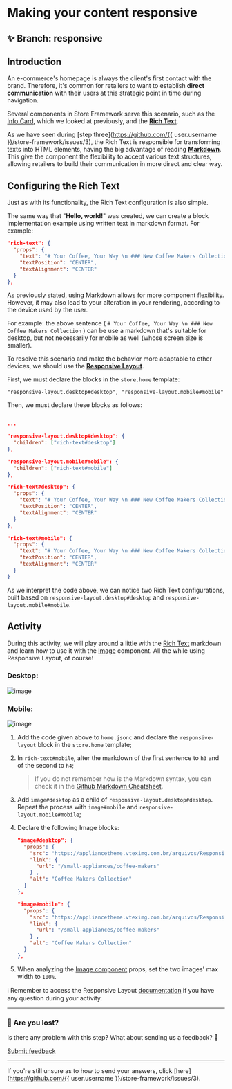 # Making your content responsive

## :sparkles: **Branch:** responsive

## Introduction

An e-commerce's homepage is always the client's first contact with the brand. Therefore, it's common for retailers to want to establish **direct communication** with their users at this strategic point in time during navigation.

Several components in Store Framework serve this scenario, such as the [Info Card](https://vtex.io/docs/components/all/vtex.store-components/info-card), which we looked at previously, and the [**Rich Text**](https://vtex.io/docs/components/all/vtex.rich-text/).

As we have seen during [step three](https://github.com/{{ user.username }}/store-framework/issues/3), the Rich Text is responsible for transforming texts into HTML elements, having the big advantage of reading [**Markdown**](https://www.markdownguide.org/). This give the component the flexibility to accept various text structures, allowing retailers to build their communication in more direct and clear way. 

## Configuring the Rich Text

Just as with its functionality, the Rich Text configuration is also simple.

The same way that "**Hello, world!**" was created, we can create a block implementation example using written text in markdown format. For example:

```json
"rich-text": {
  "props": {
    "text": "# Your Coffee, Your Way \n ### New Coffee Makers Collection",
    "textPosition": "CENTER",
    "textAlignment": "CENTER"
  }
},
```

As previously stated, using Markdown allows for more component flexibility. However, it may also lead to your alteration in your rendering, according to the device used by the user.

For example: the above sentence ( `# Your Coffee, Your Way \n ### New Coffee Makers Collection` ) can be use a markdown that's suitable for desktop, but not necessarily for mobile as well (whose screen size is smaller). 

To resolve this scenario and make the behavior more adaptable to other devices, we should use the [**Responsive Layout**](https://vtex.io/docs/components/layout/vtex.responsive-layout).

First, we must declare the blocks in the `store.home` template:

`"responsive-layout.desktop#desktop",
 "responsive-layout.mobile#mobile"`

Then, we must declare these blocks as follows: 

```json

...

"responsive-layout.desktop#desktop": {
  "children": ["rich-text#desktop"]
},

"responsive-layout.mobile#mobile": {
  "children": ["rich-text#mobile"]
},

"rich-text#desktop": {
  "props": {
    "text": "# Your Coffee, Your Way \n ### New Coffee Makers Collection",
    "textPosition": "CENTER",
    "textAlignment": "CENTER"
  }
},

"rich-text#mobile": {
  "props": {
    "text": "# Your Coffee, Your Way \n ### New Coffee Makers Collection",
    "textPosition": "CENTER",
    "textAlignment": "CENTER"
  }
}
```

As we interpret the code above, we can notice two Rich Text configurations, built based on `responsive-layout.desktop#desktop` and `responsive-layout.mobile#mobile`. 

## Activity

During this activity, we will play around a little with the [Rich Text](https://vtex.io/docs/components/all/vtex.rich-text/) markdown and learn how to use it with the [Image](https://vtex.io/docs/components/all/vtex.store-components/image) component. All the while using Responsive Layout, of course!

### Desktop:

![image](https://user-images.githubusercontent.com/12139385/70152049-414c3500-168b-11ea-8da3-4f4ce0f5fee6.png)

### Mobile:

![image](https://user-images.githubusercontent.com/12139385/70152883-bf5d0b80-168c-11ea-81e0-25be5ed3d5ce.png)

1. Add the code given above to `home.jsonc` and declare the `responsive-layout` block in the `store.home` template;
2. In `rich-text#mobile`, alter the markdown of the first sentence to `h3` and of the second to `h4`;
    > If you do not remember how is the Markdown syntax, you can check it in the [Github Markdown Cheatsheet](https://github.com/adam-p/markdown-here/wiki/Markdown-Cheatsheet).
3. Add `image#desktop` as a child of `responsive-layout.desktop#desktop`. Repeat the process with `image#mobile` and `responsive-layout.mobile#mobile`;
4. Declare the following Image blocks:

    ```json
    "image#desktop": {
      "props": {
        "src": "https://appliancetheme.vteximg.com.br/arquivos/Responsive-Image-Desktop.jpg?q=1",
        "link": {
          "url": "/small-appliances/coffee-makers"
        } ,
        "alt": "Coffee Makers Collection"
      }
    },

    "image#mobile": {
      "props": {
        "src": "https://appliancetheme.vteximg.com.br/arquivos/Responsive-Image-Mobile.jpg?q=1",
        "link": {
          "url": "/small-appliances/coffee-makers"
        } ,
        "alt": "Coffee Makers Collection"
      }
    },
    ```

5. When analyzing the [Image component](https://vtex.io/docs/components/general/vtex.store-components/image) props, set the two images' max width to `100%`.

:information_source: Remember to access the Responsive Layout [documentation]((https://vtex.io/docs/components/layout/vtex.responsive-layout)) if you have any question during your activity.

---

### :no_entry_sign: Are you lost?

Is there any problem with this step? What about sending us a feedback? :pray:

[Submit feedback](https://docs.google.com/forms/d/e/1FAIpQLSeaWrm0Hogm-txm5Ww6mUa68eDuE3WnpFjUSVJ3Wi3dnmCb7A/viewform?usp=pp_url&entry.1784529524=Rodap%C3%A9)

---

If you're still unsure as to how to send your answers, click [here](https://github.com/{{ user.username }}/store-framework/issues/3).
